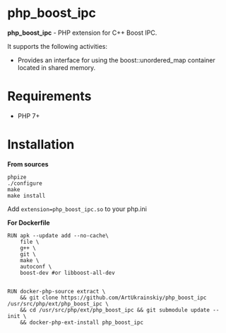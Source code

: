 php_boost_ipc
====
**php_boost_ipc** - PHP extension for C++ Boost IPC.

It supports the following activities:
- Provides an interface for using the boost::unordered_map container located in shared memory.

Requirements
============

* PHP 7+

Installation
============

**From sources**

    phpize
    ./configure 
    make
    make install
Add ```extension=php_boost_ipc.so``` to your php.ini

**For Dockerfile**

    RUN apk --update add --no-cache\
        file \
        g++ \
        git \
        make \
        autoconf \
        boost-dev #or libboost-all-dev


    RUN docker-php-source extract \
        && git clone https://github.com/ArtUkrainskiy/php_boost_ipc /usr/src/php/ext/php_boost_ipc \
        && cd /usr/src/php/ext/php_boost_ipc && git submodule update --init \
        && docker-php-ext-install php_boost_ipc